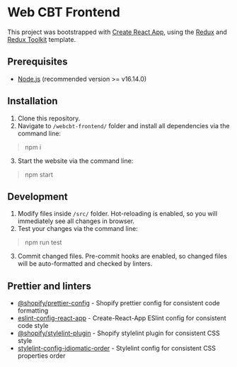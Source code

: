 # Web CBT Frontend
This project was bootstrapped with [Create React App](https://github.com/facebook/create-react-app), using the [Redux](https://redux.js.org/) and [Redux Toolkit](https://redux-toolkit.js.org/) template.

## Prerequisites
- [Node.js](https://nodejs.org/en/) (recommended version >= v16.14.0)

## Installation
1. Clone this repository.
2. Navigate to `/webcbt-frontend/` folder and install all dependencies via the command line:
> npm i
3. Start the website via the command line:
> npm start

## Development
1. Modify files inside `/src/` folder. Hot-reloading is enabled, so you will immediately see all changes in browser.
2. Test your changes via the command line:
> npm run test
3. Commit changed files. Pre-commit hooks are enabled, so changed files will be auto-formatted and checked by linters.

## Prettier and linters
- [@shopify/prettier-config](https://www.npmjs.com/package/@shopify/prettier-config) - Shopify prettier config for consistent code formatting
- [eslint-config-react-app](https://www.npmjs.com/package/eslint-config-react-app) - Create-React-App ESlint config for consistent code style
- [@shopify/stylelint-plugin](https://www.npmjs.com/package/@shopify/stylelint-plugin) - Shopify stylelint plugin for consistent CSS style
- [stylelint-config-idiomatic-order](https://www.npmjs.com/package/stylelint-config-idiomatic-order) - Stylelint config for consistent CSS properties order